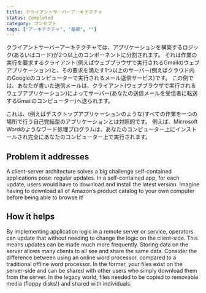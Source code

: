 ```yaml
---
title: クライアントサーバーアーキテクチャ
status: Completed
category: コンセプト
tags: ["アーキテクチャ", "基礎", ""]
---
```


クライアントサーバーアーキテクチャでは、アプリケーションを構築するロジック(あるいはコード)が2つ以上のコンポーネントに分割されます。
それは作業の実行を要求するクライアント(例えばウェブブラウザで実行されるGmailのウェブアプリケーション)と、その要求を満たす1つ以上のサーバー(例えばクラウド内のGoogleのコンピューターで実行されるメール送信サービス)です。
この例では、あなたが書いた送信メールは、クライアント(ウェブブラウザで実行されるウェブアプリケーション)によってサーバー(あなたの送信メールを受信者に転送するGmailのコンピューター)へ送られます。

これは、(例えばデスクトップアプリケーションのような)すべての作業を一つの場所で行う自己完結型のアプリケーションとは対照的です。
例えば、Microsoft Wordのようなワード処理プログラムは、あなたのコンピューター上にインストールされ完全にあなたのコンピューター上で実行されます。

## Problem it addresses

A client-server architecture solves a big challenge self-contained applications pose: regular updates.
In a self-contained app, for each update, users would have to download and install the latest version.
Imagine having to download all of Amazon’s product catalog to your own computer before being able to browse it!

## How it helps

By implementing application logic in a remote server or service,
operators can update that without needing to change the logic on the client-side.
This means updates can be made much more frequently.
Storing data on the server allows many clients to all see and share the same data.
Consider the difference between using an online word processor, compared to a traditional offline word processor.
In the former, your files exist on the server-side and
can be shared with other users who simply download them from the server.
In the legacy world, files needed to be copied to removable media (floppy disks!) and shared with individuals.

